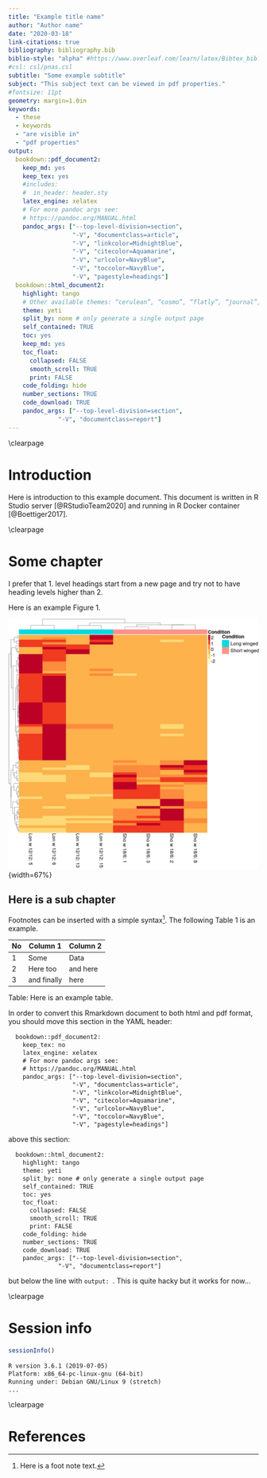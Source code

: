 ```yaml
---
title: "Example title name"
author: "Author name"
date: "2020-03-18"
link-citations: true
bibliography: bibliography.bib
biblio-style: "alpha" #https://www.overleaf.com/learn/latex/Bibtex_bibliography_styles
#csl: csl/pnas.csl
subtitle: "Some example subtitle"
subject: "This subject text can be viewed in pdf properties."
#fontsize: 11pt
geometry: margin=1.0in
keywords: 
  - these
  - keywords
  - "are visible in"
  - "pdf properties"
output:
  bookdown::pdf_document2:
    keep_md: yes 
    keep_tex: yes
    #includes:
    #  in_header: header.sty
    latex_engine: xelatex
    # For more pandoc args see:
    # https://pandoc.org/MANUAL.html
    pandoc_args: ["--top-level-division=section",
                  "-V", "documentclass=article",
                  "-V", "linkcolor=MidnightBlue",
                  "-V", "citecolor=Aquamarine",
                  "-V", "urlcolor=NavyBlue",
                  "-V", "toccolor=NavyBlue",
                  "-V", "pagestyle=headings"]
  bookdown::html_document2:
    highlight: tango
    # Other available themes: “cerulean”, “cosmo”, “flatly”, “journal”, “lumen”, “paper”, “readable”, “sandstone”, “simplex”, “spacelab” and “united”
    theme: yeti
    split_by: none # only generate a single output page
    self_contained: TRUE
    toc: yes
    keep_md: yes 
    toc_float: 
      collapsed: FALSE
      smooth_scroll: TRUE
      print: FALSE
    code_folding: hide
    number_sections: TRUE
    code_download: TRUE
    pandoc_args: ["--top-level-division=section",
              "-V", "documentclass=report"]
---
```




\clearpage
# Introduction

Here is introduction to this example document. This document is written in R Studio server [@RStudioTeam2020] and running in R Docker container [@Boettiger2017].

\clearpage
# Some chapter

I prefer that 1. level headings start from a new page and try not to have heading levels higher than 2.

Here is an example Figure 1.

![Here is an example figure.](../presentations/images/example.jpg){width=67%}

## Here is a sub chapter

Footnotes can be inserted with a simple syntax[^foot-note]. The following Table 1 is an example.

| No   | Column 1    | Column 2 |
| ---- | ----------- | -------- |
| 1    | Some        | Data     |
| 2    | Here too    | and here |
| 3    | and finally | here     |
Table: Here is an example table.

In order to convert this Rmarkdown document to both html and pdf format, you should move this section in the YAML header:

```
  bookdown::pdf_document2:
    keep_tex: no
    latex_engine: xelatex
    # For more pandoc args see:
    # https://pandoc.org/MANUAL.html
    pandoc_args: ["--top-level-division=section",
                  "-V", "documentclass=article",
                  "-V", "linkcolor=MidnightBlue",
                  "-V", "citecolor=Aquamarine",
                  "-V", "urlcolor=NavyBlue",
                  "-V", "toccolor=NavyBlue",
                  "-V", "pagestyle=headings"]
```

above this section:

```
  bookdown::html_document2:
    highlight: tango
    theme: yeti
    split_by: none # only generate a single output page
    self_contained: TRUE
    toc: yes
    toc_float: 
      collapsed: FALSE
      smooth_scroll: TRUE
      print: FALSE
    code_folding: hide
    number_sections: TRUE
    code_download: TRUE
    pandoc_args: ["--top-level-division=section",
              "-V", "documentclass=report"]
```

but below the line with `output: `. This is quite hacky but it works for now...

[^foot-note]: Here is a foot note text.

\clearpage
# Session info


```r
sessionInfo()
```

```
R version 3.6.1 (2019-07-05)
Platform: x86_64-pc-linux-gnu (64-bit)
Running under: Debian GNU/Linux 9 (stretch)
...
```

\clearpage
# References
